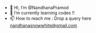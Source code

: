 - 👋 Hi, I’m @NandhanaPramod
- 🌱 I’m currently learning codes !!
- 📫 How to reach me : Drop a query here  nandhanasnowwhite@gmail.com


<!---
NandhanaPramod/NandhanaPramod is a ✨ special ✨ repository because its `README.md` (this file) appears on your GitHub profile.
You can click the Preview link to take a look at your changes.
--->
